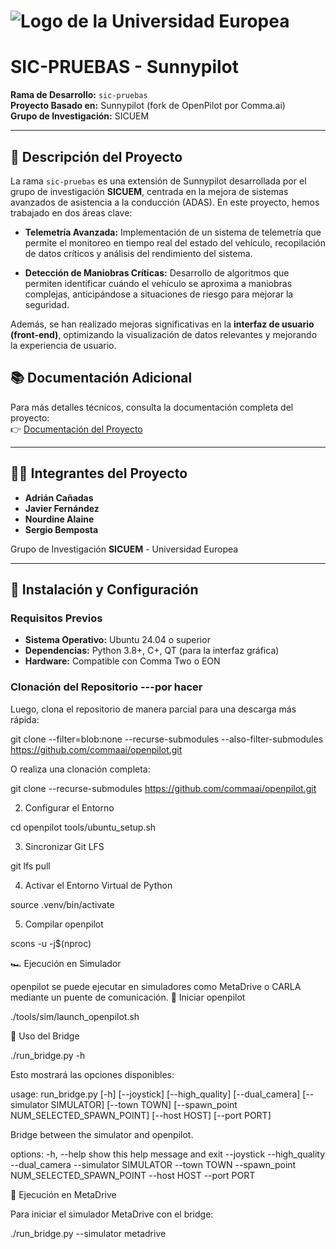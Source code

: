 
# ![Logo de la Universidad Europea](https://upload.wikimedia.org/wikipedia/commons/3/3a/UE_Madrid_Logo_Positive_RGB.png)  
# SIC-PRUEBAS - Sunnypilot

**Rama de Desarrollo:** `sic-pruebas`  
**Proyecto Basado en:** Sunnypilot (fork de OpenPilot por Comma.ai)  
**Grupo de Investigación:** SICUEM

---

## 🧪 Descripción del Proyecto

La rama `sic-pruebas` es una extensión de Sunnypilot desarrollada por el grupo de investigación **SICUEM**, centrada en la mejora de sistemas avanzados de asistencia a la conducción (ADAS). En este proyecto, hemos trabajado en dos áreas clave:

- **Telemetría Avanzada:** Implementación de un sistema de telemetría que permite el monitoreo en tiempo real del estado del vehículo, recopilación de datos críticos y análisis del rendimiento del sistema.
  
- **Detección de Maniobras Críticas:** Desarrollo de algoritmos que permiten identificar cuándo el vehículo se aproxima a maniobras complejas, anticipándose a situaciones de riesgo para mejorar la seguridad.

Además, se han realizado mejoras significativas en la **interfaz de usuario (front-end)**, optimizando la visualización de datos relevantes y mejorando la experiencia de usuario.


## 📚 Documentación Adicional

Para más detalles técnicos, consulta la documentación completa del proyecto:  
👉 [Documentación del Proyecto](https://docs.google.com/document/d/1sxwJNi6hhJmm7Wsi8D8DlvUuuSTA4Juq6f6QMueI7lE/edit?usp=sharing)

---

## 👨‍💻 Integrantes del Proyecto

- **Adrián Cañadas**  
- **Javier Fernández**  
- **Nourdine Alaine**  
- **Sergio Bemposta**  

Grupo de Investigación **SICUEM** - Universidad Europea

---

## 🚀 Instalación y Configuración

### Requisitos Previos

- **Sistema Operativo:** Ubuntu 24.04 o superior
- **Dependencias:** Python 3.8+, C+, QT (para la interfaz gráfica)
- **Hardware:** Compatible con Comma Two o EON

### Clonación del Repositorio ---por hacer

Luego, clona el repositorio de manera parcial para una descarga más rápida:

git clone --filter=blob:none --recurse-submodules --also-filter-submodules https://github.com/commaai/openpilot.git

O realiza una clonación completa:

git clone --recurse-submodules https://github.com/commaai/openpilot.git

2. Configurar el Entorno

cd openpilot
tools/ubuntu_setup.sh

3. Sincronizar Git LFS

git lfs pull

4. Activar el Entorno Virtual de Python

source .venv/bin/activate

5. Compilar openpilot

scons -u -j$(nproc)

🏎️ Ejecución en Simulador

openpilot se puede ejecutar en simuladores como MetaDrive o CARLA mediante un puente de comunicación.
🚀 Iniciar openpilot

./tools/sim/launch_openpilot.sh

🔗 Uso del Bridge

./run_bridge.py -h

Esto mostrará las opciones disponibles:

usage: run_bridge.py [-h] [--joystick] [--high_quality] [--dual_camera] [--simulator SIMULATOR] [--town TOWN] [--spawn_point NUM_SELECTED_SPAWN_POINT] [--host HOST] [--port PORT]

Bridge between the simulator and openpilot.

options:
  -h, --help            show this help message and exit
  --joystick
  --high_quality
  --dual_camera
  --simulator SIMULATOR
  --town TOWN
  --spawn_point NUM_SELECTED_SPAWN_POINT
  --host HOST
  --port PORT

🚗 Ejecución en MetaDrive

Para iniciar el simulador MetaDrive con el bridge:

./run_bridge.py --simulator metadrive



